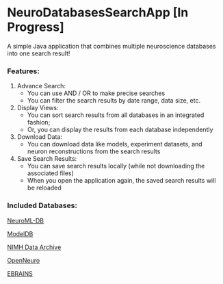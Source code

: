 # NeuroDatabasesSearchApp [In Progress]
A simple Java application that combines multiple neuroscience databases into one search result!

### Features:
1. Advance Search:
    - You can use AND / OR to make precise searches
    - You can filter the search results by date range, data size, etc.
2. Display Views:
    - You can sort search results from all databases in an integrated fashion;
    - Or, you can display the results from each database independently
3. Download Data:
    - You can download data like models, experiment datasets, and neuron reconstructions from the search results
4. Save Search Results:
    - You can save search results locally (while not downloading the associated files)
    - When you open the application again, the saved search results will be reloaded

### Included Databases:
[NeuroML-DB](https://neuroml-db.org/)

[ModelDB](https://modeldb.science/)

[NIMH Data Archive](https://nda.nih.gov/nda/apis.html) 

[OpenNeuro](https://openneuro.org/)

[EBRAINS](https://www.ebrains.eu/) 
